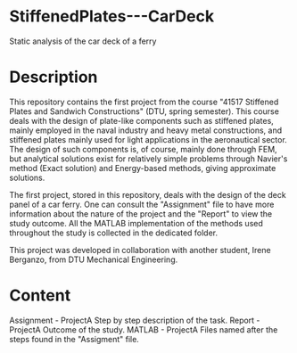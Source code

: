 # StiffenedPlates---CarDeck
Static analysis of the car deck of a ferry 

# Description
This repository contains the first project from the course "41517 Stiffened Plates and Sandwich Constructions" (DTU, spring semester). This course deals with the design of plate-like components such as stiffened plates, mainly employed in the naval industry and heavy metal constructions, and stiffened plates mainly used for light applications in the aeronautical sector. The design of such components is, of course, mainly done through FEM, but analytical solutions exist for relatively simple problems through Navier's method (Exact solution) and Energy-based methods, giving approximate solutions.

The first project, stored in this repository, deals with the design of the deck panel of a car ferry. One can consult the "Assignment" file to have more information about the nature of the project and the "Report" to view the study outcome. All the MATLAB implementation of the methods used throughout the study is collected in the dedicated folder.

This project was developed in collaboration with another student, Irene Berganzo, from DTU Mechanical Engineering.

# Content
Assignment - ProjectA    Step by step description of the task.
Report - ProjectA        Outcome of the study.
MATLAB - ProjectA        Files named after the steps found in the "Assigment" file.


